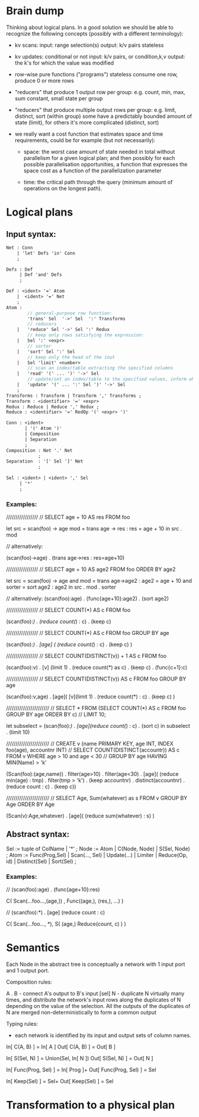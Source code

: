 # Brain dump

Thinking about logical plans.
In a good solution we should be able to recognize the following
concepts (possibly with a different terminology):

- kv scans:
  input: range selection(s)
  output: k/v pairs
  stateless

- kv updates:
  conditional or not
  input: k/v pairs, or condition,k,v
  output: the k's for which the value was modified

- row-wise pure functions ("programs")
  stateless
  consume one row, produce 0 or more rows

- "reducers" that produce 1 output row per group:
  e.g. count, min, max, sum
  constant, small state per group

- "reducers" that produce multiple output rows per group:
  e.g. limit, distinct, sort (within group)
  some have a predictably bounded amount of state (limit),
  for others it's more complicated (distinct, sort)
  
- we really want a cost function that estimates space and time requirements,
  could be for example (but not necessarily):

  - space: the worst case amount of state needed in total without
    parallelism for a given logical plan; and then possibly
    for each possible parallelisation opportunities, a function
    that expresses the space cost as a function of the parallelization parameter

  - time: the critical path through the query (minimum amount of
    operations on the longest path).

# Logical plans

## Input syntax:

```yacc
Net : Conn
    | 'let' Defs 'in' Conn
    ;

Defs : Def
     | Def 'and' Defs
     ;

Def : <ident> '=' Atom
    |  <ident> '=' Net
    ;
Atom :
        // general-purpose row function:
        'trans' Sel  '->' Sel  ':' Transforms
        // reducers
    |   'reduce' Sel '->' Sel ':' Redux
    	// keep only rows satisfying the expression:
    |   Sel ':' <expr> 
        // sorter
    |   'sort' Sel ':' Sel
    	// keep only the head of the inut
    |   Sel 'limit' <number>
    	// scan an index/table extracting the specified columns
    |   'read' '(' ... ')' '->' Sel
        // update/set an index/table to the specified values, inform which rows have caused an update
    |   'update' '(' ... ':' Sel ')' '->' Sel
    ;
Transforms : Transform | Transform ',' Transforms ;
Transform : <identifier> '=' <expr>
Redux : Reduce | Reduce ',' Redux ;
Reduce : <identifier> '=' RedOp '(' <expr> ')'

Conn : <ident>
       | '(' Atom ')'
       | Composition
       | Separation
       ;
Composition : Net '.' Net
            ;
Separation  : '[' Sel ']' Net
            ;
	    
Sel : <ident> | <ident> ',' Sel
     | '*'
     ;                 
```

### Examples:

/////////////////
// SELECT age + 10 AS res FROM foo

let src = scan(foo) -> age
    mod = trans age -> res : res = age + 10
in src . mod

// alternatively:

(scan(foo)->age) . (trans age->res : res=age+10)

/////////////////
// SELECT age + 10 AS age2 FROM foo ORDER BY age2

let src = scan(foo) -> age
and mod = trans age->age2 : age2 = age + 10
and sorter = sort age2 : age2
in src . mod . sorter

// alternatively:
(scan(foo):age)
. (func{age+10}:age2)
. (sort age2)

/////////////////
// SELECT COUNT(*) AS c FROM foo

(scan(foo):*) . (reduce count(*) : c) . (keep c)

/////////////////
// SELECT COUNT(*) AS c FROM foo GROUP BY age

(scan(foo):*) . [age] ( (reduce count(*) : c) . (keep c) )

/////////////////
// SELECT COUNT(DISTINCT(v)) + 1 AS c FROM foo

(scan(foo):v) . [v] (limit 1) . (reduce count(*) as c) . (keep c) . (func{c+1}:c)

/////////////////
// SELECT COUNT(DISTINCT(v)) AS c FROM foo GROUP BY age

(scan(foo):v,age) . [age]( [v](limit 1) . (reduce count(*) : c) . (keep c) )

///////////////////////
// SELECT * FROM (SELECT COUNT(*) AS c FROM foo GROUP BY age ORDER BY c)
// LIMIT 10;

let subselect = (scan(foo):*) . [age](reduce count(*) : c) . (sort c)
in subselect . (limit 10)

///////////////////////
// CREATE v  (name PRIMARY KEY, age INT, INDEX foo(age), accountnr INT)
// SELECT COUNT(DISTINCT(accountr)) AS c FROM v WHERE age > 10 and age < 30
// GROUP BY age HAVING MIN(Name) > 'k'

(Scan(foo):(age,name))
. filter(age>10) .  filter(age<30)
. [age]( (reduce min(age) : tmp)
       . filter(tmp > 'k')
       . (keep accountnr)
       . distinct(accountnr)
       . (reduce count : c)
       . (keep c))

///////////////////////
// SELECT Age, Sum(whatever) as s FROM v GROUP BY Age ORDER BY Age

(Scan(v):Age,whatever) . [age]( (reduce sum(whatever) : s) )


## Abstract syntax:

Sel := tuple of ColName | '*' ;
Node := Atom | C(Node, Node) | S(Sel, Node) ;
Atom := Func(Prog,Sel)
     | Scan(..., Sel)
     | Update(...)
     | Limiter
     | Reduce(Op, id)
     | Distinct(Sel)
     | Sort(Sel)
     ;
 
### Examples:

// (scan(foo):age) . (func{age+10}:res)

C( Scan(...foo...,(age,)) ,
   Func((age,), (res,), ...)
   )

// (scan(foo):*) . [age] (reduce count : c)

C( Scan(...foo..., *),
   S( (age,)
      Reduce(count, c) ) )


# Semantics

Each Node in the abstract tree is conceptually
a network with 1 input port and 1 output port.

Composition rules:

  A . B   - connect A's output to B's input
[sel] N   - duplicate N virtually many times,
            and distribute the network's input rows
	    along the duplicates of N depending on the value
	    of the selection. All the outputs
	    of the duplicates of N are merged non-deterministically to
	    form a common output

Typing rules:

- each network is identified by its input and output sets of column names.

In[ C(A, B) ] = In[ A ]
Out[ C(A, B) ] = Out[ B ]

In[ S(Sel, N) ] = Union(Sel, In[ N ])
Out[ S(Sel, N) ] = Out[ N ]

In[ Func(Prog, Sel) ] = In[ Prog ]+
Out[ Func(Prog, Sel) ] = Sel

In[ Keep(Sel) ] = Sel+
Out[ Keep(Sel) ] = Sel


# Transformation to a physical plan



